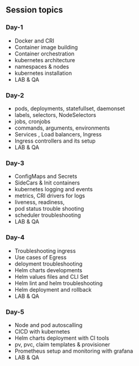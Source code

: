 ## Session topics
### Day-1
 - Docker and CRI
 - Container image building
 - Container orchestration
 - kubernetes architecture
 - namespaces & nodes
 - kubernetes installation 
 -  LAB & QA
### Day-2
 - pods, deployments, statefullset, daemonset
 - labels, selectors, NodeSelectors
 - jobs, cronjobs
 - commands, arguments, environments
 - Services , Load balancers, Ingress
 - Ingress controllers and its setup
 - LAB & QA
### Day-3
 - ConfigMaps and Secrets
 - SideCars & Init containers
 - kubernetes logging and events
 - metrics, CRI drivers for logs 
 - liveness, readiness, 
 - pod status trouble shooting
 - scheduler troubleshooting
 - LAB & QA
### Day-4
 - Troubleshooting ingress
 - Use cases of Egress
 - deloyment troubleshooting
 - Helm charts developments
 - Helm values files and CLI Set
 - Helm lint and helm troubleshooting
 - Helm deployment and rollback
 - LAB & QA
### Day-5
 - Node and pod autoscalling
 - CICD with kubernetes
 - Helm charts deployment with CI tools
 - pv, pvc, claim templates & provisioner
 - Prometheus setup and monitoring with grafana
 - LAB & QA

